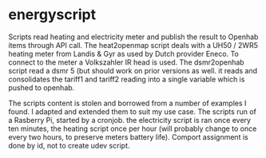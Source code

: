 # energyscript
Scripts read heating and electricity meter and publish the result to Openhab items through API call.
The heat2openmap script deals with a UH50 / 2WR5 heating meter from Landis & Gyr as used by Dutch provider Eneco. To connect to the meter a Volkszahler IR head is used.
The dsmr2openhab script read a dsmr 5 (but should work on prior versions as well. it reads and consolidates the tariff1 and tariff2 reading into a single variable which is pushed to openhab.

The scripts content is stolen and borrowed from a number of examples I found. I adapted and extended them to suit my use case.
The scripts run of a Rasberry Pi, started by a cronjob. the electricity script is ran once every ten minutes, the heating script once per hour (will probably change to once every two hours, to preserve meters battery life). Comport assignment is done by id, not to create udev script.
